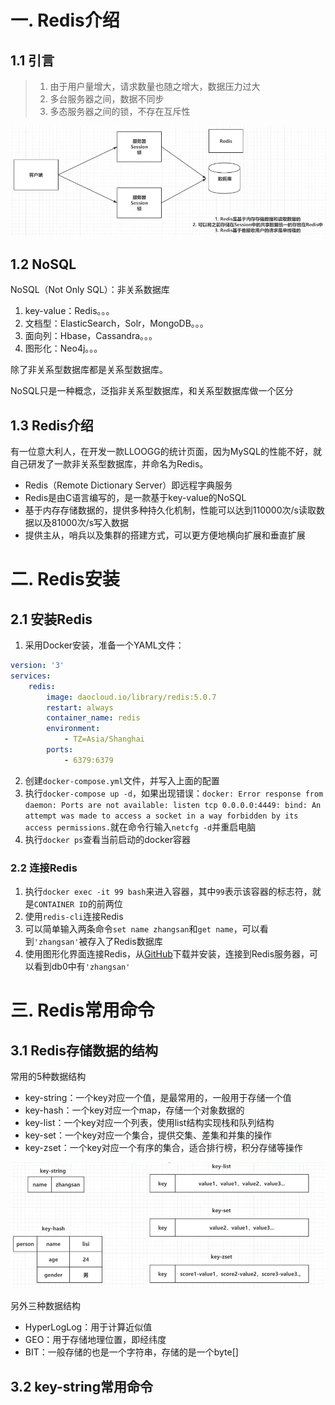 # 一. Redis介绍

## 1.1 引言

>1. 由于用户量增大，请求数量也随之增大，数据压力过大
>2. 多台服务器之间，数据不同步
>3. 多态服务器之间的锁，不存在互斥性

![20220530204310](https://raw.githubusercontent.com/neicun1024/PicBed/main/images_for_markdown/20220530204310.png)

## 1.2 NoSQL

NoSQL（Not Only SQL）：非关系数据库
1. key-value：Redis。。。
2. 文档型：ElasticSearch，Solr，MongoDB。。。
3. 面向列：Hbase，Cassandra。。。
4. 图形化：Neo4j。。。

除了非关系型数据库都是关系型数据库。

NoSQL只是一种概念，泛指非关系型数据库，和关系型数据库做一个区分

## 1.3 Redis介绍

有一位意大利人，在开发一款LLOOGG的统计页面，因为MySQL的性能不好，就自己研发了一款非关系型数据库，并命名为Redis。

- Redis（Remote Dictionary Server）即远程字典服务
- Redis是由C语言编写的，是一款基于key-value的NoSQL
- 基于内存存储数据的，提供多种持久化机制，性能可以达到110000次/s读取数据以及81000次/s写入数据
- 提供主从，哨兵以及集群的搭建方式，可以更方便地横向扩展和垂直扩展

# 二. Redis安装

## 2.1  安装Redis

1. 采用Docker安装，准备一个YAML文件：
```yml
version: '3'
services:
    redis: 
        image: daocloud.io/library/redis:5.0.7
        restart: always
        container_name: redis
        environment: 
            - TZ=Asia/Shanghai
        ports:
            - 6379:6379
```
2. 创建`docker-compose.yml`文件，并写入上面的配置
3. 执行`docker-compose up -d`，如果出现错误：`docker: Error response from daemon: Ports are not available: listen tcp 0.0.0.0:4449: bind: An attempt was made to access a socket in a way forbidden by its access permissions.`就在命令行输入`netcfg -d`并重启电脑
4. 执行`docker ps`查看当前启动的docker容器

### 2.2 连接Redis

1. 执行`docker exec -it 99 bash`来进入容器，其中`99`表示该容器的标志符，就是`CONTAINER ID`的前两位
2. 使用`redis-cli`连接Redis
3. 可以简单输入两条命令`set name zhangsan`和`get name`，可以看到`'zhangsan'`被存入了Redis数据库
4. 使用图形化界面连接Redis，从[GitHub](https://github.com/lework/RedisDesktopManager-Windows/releases)下载并安装，连接到Redis服务器，可以看到db0中有`'zhangsan'`


# 三. Redis常用命令

## 3.1 Redis存储数据的结构

常用的5种数据结构
- key-string：一个key对应一个值，是最常用的，一般用于存储一个值
- key-hash：一个key对应一个map，存储一个对象数据的
- key-list：一个key对应一个列表，使用list结构实现栈和队列结构
- key-set：一个key对应一个集合，提供交集、差集和并集的操作
- key-zset：一个key对应一个有序的集合，适合排行榜，积分存储等操作

![20220601161158](https://raw.githubusercontent.com/neicun1024/PicBed/main/images_for_markdown/20220601161158.png)

另外三种数据结构
- HyperLogLog：用于计算近似值
- GEO：用于存储地理位置，即经纬度
- BIT：一般存储的也是一个字符串，存储的是一个byte[]

## 3.2 key-string常用命令